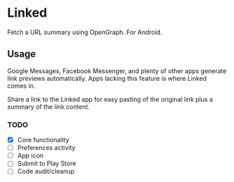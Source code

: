 # Linked

Fetch a URL summary using OpenGraph.  For Android.

## Usage

Google Messages, Facebook Messenger, and plenty of other apps generate link previews automatically.
Apps lacking this feature is where Linked comes in.  

Share a link to the Linked app for easy pasting of the original link plus a summary of the link content.

### TODO
- [x] Core functionality
- [ ] Preferences activity
- [ ] App icon
- [ ] Submit to Play Store
- [ ] Code audit/cleanup
